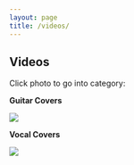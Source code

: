 ```yaml
---
layout: page
title: /videos/
---
```


## Videos

<div class="g-ytsubscribe" data-channelid="UC-yZq4gK_XcrrJLSkl9SJIw" data-layout="default" data-count="default"></div>
<p>Click photo to go into category:</p>
<p><strong>Guitar Covers</strong></p>
<p><a href="http://iamgian.rocks/guitarcovers"><img src="https://66.media.tumblr.com/a9c78aa24f811a5dc44fa3d7ca3a0395/tumblr_inline_ow6kl909bJ1raqbkk_500.jpg" /></a></p>
<p><strong>Vocal Covers</strong></p>
<p><a href="http://iamgian.rocks/vocalcovers"><img src="https://66.media.tumblr.com/8e611b778010c9dac0694931ee275efa/tumblr_inline_ow6kqaED1R1raqbkk_500.png" /></a></p>

